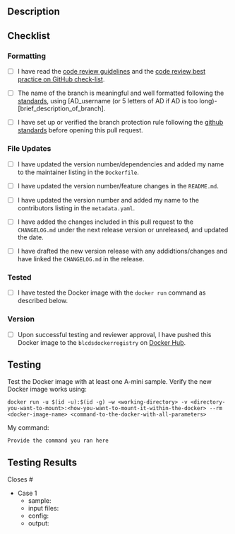 ## Description

<!--Provide a brief summary of the PR here-->

<!--- Please read each of the following items and confirm by replacing the [ ] with a [X] --->
## Checklist 

### Formatting

- [ ] I have read the [code review guidelines](https://confluence.mednet.ucla.edu/display/BOUTROSLAB/Code+Review+Guidelines) and the [code review best practice on GitHub check-list](https://confluence.mednet.ucla.edu/display/BOUTROSLAB/Code+Review+Best+Practice+on+GitHub+-+Check+List).

- [ ] The name of the branch is meaningful and well formatted following the [standards](https://confluence.mednet.ucla.edu/display/BOUTROSLAB/Code+Review+Best+Practice+on+GitHub+-+Check+List), using [AD_username (or 5 letters of AD if AD is too long)-[brief_description_of_branch].

- [ ] I have set up or verified the branch protection rule following the [github standards](https://confluence.mednet.ucla.edu/pages/viewpage.action?spaceKey=BOUTROSLAB&title=GitHub+Standards#GitHubStandards-Branchprotectionrule) before opening this pull request.

### File Updates

- [ ] I have updated the version number/dependencies and added my name to the maintainer listing in the `Dockerfile`.

- [ ] I have updated the version number/feature changes in the `README.md`.

<!--- This acknowledgement is optional if you do not want to be listed--->
- [ ] I have updated the version number and added my name to the contributors listing in the `metadata.yaml`.

- [ ] I have added the changes included in this pull request to the `CHANGELOG.md` under the next release version or unreleased, and updated the date.

<!---If any previous versions have bugs, add "deprecated" in the version tag and list the bug in the corresponding release--->
- [ ] I have drafted the new version release with any addidtions/changes and have linked the `CHANGELOG.md` in the release. 

### Tested

- [ ] I have tested the Docker image with the `docker run` command as described below.

### Version

<!---If this version does not function or has not yet been approved, don't push it to Docker Hub and leave this unchecked (you can edit this after)--->
- [ ] Upon successful testing and reviewer approval, I have pushed this Docker image to the `blcdsdockerregistry` on [Docker Hub](https://hub.docker.com).

## Testing

Test the Docker image with at least one A-mini sample. Verify the new Docker image works using:

```docker run -u $(id -u):$(id -g) –w <working-directory> -v <directory-you-want-to-mount>:<how-you-want-to-mount-it-within-the-docker> --rm <docker-image-name> <command-to-the-docker-with-all-parameters>```

My command: 

```Provide the command you ran here```
    
<!--- Copy and paste the results list below for more cases that were tested--->
<!--- If the case addresses an issue that should be closed, begin with "Closes <Issue #>"--->
## Testing Results

Closes #<!--Issue #-->

- Case 1
    - sample: <!-- e.g. A-mini S2.T-1, A-mini S2.T-n1 -->
    - input files: <!--path to input file(s) (if more than one, list in indented bullet points below this line)-->
    - config: <!--path to config file-->
    - output: <!--path to output directory-->
